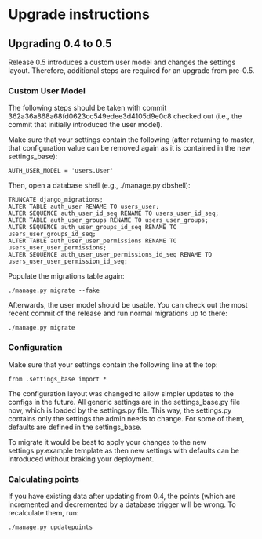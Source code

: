 Upgrade instructions
====================

Upgrading 0.4 to 0.5
--------------------

Release 0.5 introduces a custom user model and changes the settings layout.
Therefore, additional steps are required for an upgrade from pre-0.5.

### Custom User Model

The following steps should be taken with commit 362a36a868a68fd0623cc549edee3d4105d9e0c8 checked out (i.e., the commit that initially introduced the user model).

Make sure that your settings contain the following (after returning to master, that configuration value can be removed again as it is contained in the new settings_base):

    AUTH_USER_MODEL = 'users.User'

Then, open a database shell (e.g., ./manage.py dbshell):

    TRUNCATE django_migrations;
    ALTER TABLE auth_user RENAME TO users_user;
    ALTER SEQUENCE auth_user_id_seq RENAME TO users_user_id_seq;
    ALTER TABLE auth_user_groups RENAME TO users_user_groups;
    ALTER SEQUENCE auth_user_groups_id_seq RENAME TO users_user_groups_id_seq;
    ALTER TABLE auth_user_user_permissions RENAME TO users_user_user_permissions;
    ALTER SEQUENCE auth_user_user_permissions_id_seq RENAME TO users_user_user_permission_id_seq;

Populate the migrations table again:

    ./manage.py migrate --fake

Afterwards, the user model should be usable. You can check out the most recent commit of the release and run normal migrations up to there:

    ./manage.py migrate


### Configuration

Make sure that your settings contain the following line at the top:

    from .settings_base import *

The configuration layout was changed to allow simpler updates to the configs in the future. All generic settings
are in the settings_base.py file now, which is loaded by the settings.py file. This way, the settings.py contains only the
settings the admin needs to change. For some of them, defaults are defined in the settings_base.

To migrate it would be best to apply your changes to the new settings.py.example template as then new settings with
defaults can be introduced without braking your deployment.

### Calculating points

If you have existing data after updating from 0.4, the points (which are incremented and decremented by a database trigger will be wrong. To recalculate them, run:

    ./manage.py updatepoints
